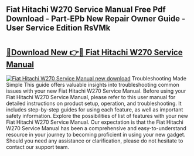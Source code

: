 ## Fiat Hitachi W270 Service Manual Free Pdf Download - Part-EPb New Repair Owner Guide - User Service Edition RsVMk

# <h2><a href="http://bc47994.oget.top/?id=Fiat+Hitachi+W270+Service+Manual">🔗Download New 👉🔴 Fiat Hitachi W270 Service Manual</a></h2>

[![Fiat Hitachi W270 Service Manual new download](https://i.imgur.com/5g1atiW.png)](http://bc47994.oget.top/?id=Fiat+Hitachi+W270+Service+Manual)
Troubleshooting Made Simple This guide offers valuable insights into troubleshooting common issues with your new Fiat Hitachi W270 Service Manual. Before using your Fiat Hitachi W270 Service Manual, please refer to this user manual for detailed instructions on product setup, operation, and troubleshooting. It includes step-by-step guides for using each feature, as well as important safety information. Explore the possibilities of list of features with your new Fiat Hitachi W270 Service Manual. Our expectation is that the Fiat Hitachi W270 Service Manual has been a comprehensive and easy-to-understand resource in your journey to becoming proficient in using your new gadget. Should you need any assistance or clarification, please do not hesitate to contact our support team.
